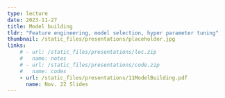 ```yaml
---
type: lecture
date: 2023-11-27
title: Model building
tldr: "Feature engineering, model selection, hyper parameter tuning"
thumbnail: /static_files/presentations/placeholder.jpg
links: 
    # - url: /static_files/presentations/lec.zip
    #   name: notes
    # - url: /static_files/presentations/code.zip
    #   name: codes
    - url: /static_files/presentations/11ModelBuilding.pdf
      name: Nov. 22 Slides
---
```

<!-- **Suggested Readings:**
- [Readings 1](http://example.com)
- [Readings 2](http://example.com) -->
